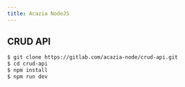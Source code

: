 ```yaml
---
title: Acazia NodeJS
---
```


## CRUD API

``` bash
$ git clone https://gitlab.com/acazia-node/crud-api.git
$ cd crud-api
$ npm install
$ npm run dev
```